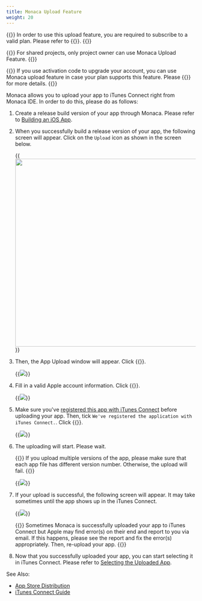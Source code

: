 ```yaml
---
title: Monaca Upload Feature
weight: 20
---
```


{{<note>}}
    In order to use this upload feature, you are required to subscribe to a valid plan. Please refer to {{<link href="https://monaca.mobi/en/pricing" title="Monaca Subscription Plans">}}.
{{</note>}}

{{<note>}}
    For shared projects, only project owner can use Monaca Upload Feature.
{{</note>}}

{{<warning>}}
    If you use activation code to upgrade your account, you can use Monaca upload feature in case your plan supports this feature. Please {{<link href="https://monaca.mobi/en/support/inquiry" title="contact us">}} for more details.
{{</warning>}}

Monaca allows you to upload your app to iTunes Connect right from Monaca
IDE. In order to do this, please do as follows:

1.  Create a release build version of your app through Monaca. Please
    refer to [Building an iOS App](../../../build/ios/build_ios).
2.  When you successfully build a release version of your app, the
    following screen will appear. Click on the `Upload` icon as shown in
    the screen below.

    {{<img src="/images/monaca_ide/manual/deploy/app_submission/1.png" width="500">}}

3.  Then, the App Upload window will appear. Click {{<guilabel name="Next">}}.

    {{<img src="/images/monaca_ide/manual/deploy/app_submission/2.png">}}

4.  Fill in a valid Apple account information. Click {{<guilabel name="Next">}}.

    {{<img src="/images/monaca_ide/manual/deploy/app_submission/3.png">}}

5.  Make sure you've [registered this app with iTunes Connect](../itunes_connect/#registering-the-app) before uploading your app. Then, tick `We've registered the application with iTunes Connect.`. Click {{<guilabel name="Upload">}}.

    {{<img src="/images/monaca_ide/manual/deploy/app_submission/4.png">}}

6.  The uploading will start. Please wait.

    {{<note>}}
        If you upload multiple versions of the app, please make sure that each app file has different version number. Otherwise, the upload will fail.
    {{</note>}}

    {{<img src="/images/monaca_ide/manual/deploy/app_submission/5.png">}}

7.  If your upload is successful, the following screen will appear. It
    may take sometimes until the app shows up in the iTunes Connect.

    {{<img src="/images/monaca_ide/manual/deploy/app_submission/6.png">}}

    {{<note>}}
        Sometimes Monaca is successfully uploaded your app to iTunes Connect but Apple may find error(s) on their end and report to you via email. If this happens, please see the report and fix the error(s) appropriately. Then, re-upload your app.
    {{</note>}}

8.  Now that you successfully uploaded your app, you can start selecting it in iTunes Connect. Please refer to [Selecting the Uploaded App](../itunes_connect/#selecting-the-uploaded-app).


See Also: 

- [App Store Distribution](../)
- [iTunes Connect Guide](../itunes_connect)



